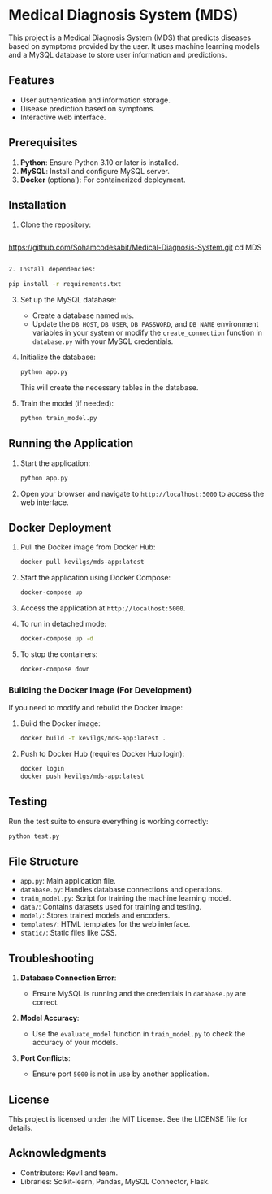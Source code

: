 # Medical Diagnosis System (MDS)

This project is a Medical Diagnosis System (MDS) that predicts diseases based on symptoms provided by the user. It uses machine learning models and a MySQL database to store user information and predictions.

## Features
- User authentication and information storage.
- Disease prediction based on symptoms.
- Interactive web interface.

## Prerequisites

1. **Python**: Ensure Python 3.10 or later is installed.
2. **MySQL**: Install and configure MySQL server.
3. **Docker** (optional): For containerized deployment.

## Installation

1. Clone the repository:
   ```bash
  https://github.com/Sohamcodesabit/Medical-Diagnosis-System.git
   cd MDS
   ```bash

2. Install dependencies:

   pip install -r requirements.txt
   ```

3. Set up the MySQL database:
   - Create a database named `mds`.
   - Update the `DB_HOST`, `DB_USER`, `DB_PASSWORD`, and `DB_NAME` environment variables in your system or modify the `create_connection` function in `database.py` with your MySQL credentials.

4. Initialize the database:
   ```bash
   python app.py
   ```
   This will create the necessary tables in the database.

5. Train the model (if needed):
   ```bash
   python train_model.py
   ```

## Running the Application

1. Start the application:
   ```bash
   python app.py
   ```

2. Open your browser and navigate to `http://localhost:5000` to access the web interface.

## Docker Deployment

1. Pull the Docker image from Docker Hub:
   ```bash
   docker pull kevilgs/mds-app:latest
   ```

2. Start the application using Docker Compose:
   ```bash
   docker-compose up
   ```

3. Access the application at `http://localhost:5000`.

4. To run in detached mode:
   ```bash
   docker-compose up -d
   ```

5. To stop the containers:
   ```bash
   docker-compose down
   ```

### Building the Docker Image (For Development)

If you need to modify and rebuild the Docker image:

1. Build the Docker image:
   ```bash
   docker build -t kevilgs/mds-app:latest .
   ```

2. Push to Docker Hub (requires Docker Hub login):
   ```bash
   docker login
   docker push kevilgs/mds-app:latest
   ```

## Testing

Run the test suite to ensure everything is working correctly:
```bash
python test.py
```

## File Structure
- `app.py`: Main application file.
- `database.py`: Handles database connections and operations.
- `train_model.py`: Script for training the machine learning model.
- `data/`: Contains datasets used for training and testing.
- `model/`: Stores trained models and encoders.
- `templates/`: HTML templates for the web interface.
- `static/`: Static files like CSS.

## Troubleshooting

1. **Database Connection Error**:
   - Ensure MySQL is running and the credentials in `database.py` are correct.

2. **Model Accuracy**:
   - Use the `evaluate_model` function in `train_model.py` to check the accuracy of your models.

3. **Port Conflicts**:
   - Ensure port `5000` is not in use by another application.

## License
This project is licensed under the MIT License. See the LICENSE file for details.

## Acknowledgments
- Contributors: Kevil and team.
- Libraries: Scikit-learn, Pandas, MySQL Connector, Flask.
